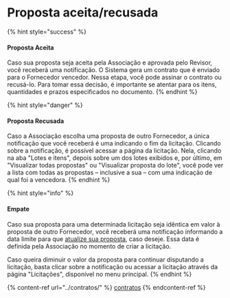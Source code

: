 # Proposta aceita/recusada

{% hint style="success" %}
#### Proposta Aceita

Caso sua proposta seja aceita pela Associação e aprovada pelo Revisor, você receberá uma notificação. O Sistema gera um contrato que é enviado para o Fornecedor vencedor. Nessa etapa, você pode assinar o contrato ou recusá-lo. Para tomar essa decisão, é importante se atentar para os itens, quantidades e prazos especificados no documento.
{% endhint %}

{% hint style="danger" %}
#### Proposta Recusada

Caso a Associação escolha uma proposta de outro Fornecedor, a única notificação que você receberá é uma indicando o fim da licitação. Clicando sobre a notificação, é possível acessar a página da licitação. Nela, clicando na aba "Lotes e itens", depois sobre um dos lotes exibidos e, por último, em "Visualizar todas propostas" ou "Visualizar proposta do lote", você pode ver a lista com todas as propostas – inclusive a sua – com uma indicação de qual foi a vencedora.
{% endhint %}

{% hint style="info" %}
#### Empate

Caso sua proposta para uma determinada licitação seja idêntica em valor à proposta de outro Fornecedor, você receberá uma notificação informando a data limite para que [atualize sua proposta](atualizar-proposta.md), caso deseje. Essa data é definida pela Associação no momento de criar a licitação.

Caso queira diminuir o valor da proposta para continuar disputando a licitação, basta clicar sobre a notificação ou acessar a licitação através da página "Licitações", disponível no menu principal.
{% endhint %}

{% content-ref url="../contratos/" %}
[contratos](../contratos/)
{% endcontent-ref %}
